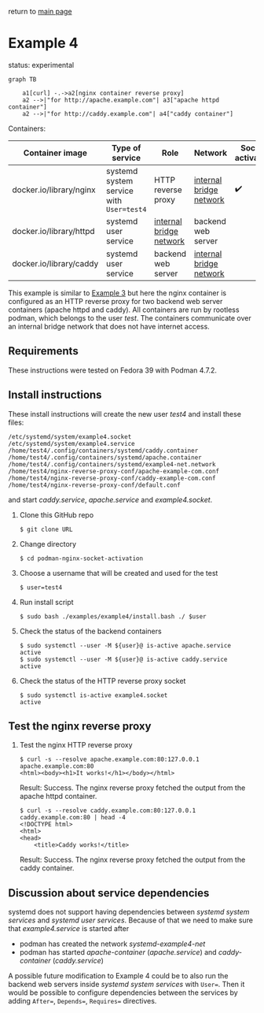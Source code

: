 return to [main page](../..)

# Example 4

status: experimental

``` mermaid
graph TB

    a1[curl] -.->a2[nginx container reverse proxy]
    a2 -->|"for http://apache.example.com"| a3["apache httpd container"]
    a2 -->|"for http://caddy.example.com"| a4["caddy container"]
```

Containers:

| Container image | Type of service | Role | Network | Socket activation |
| --              | --              | --   | --      | --                |
| docker.io/library/nginx | systemd system service with `User=test4` | HTTP reverse proxy | [internal bridge network](example4-net.network) | :heavy_check_mark: |
| docker.io/library/httpd | systemd user service | [internal bridge network](example4-net.network) | backend web server | |
| docker.io/library/caddy | systemd user service | backend web server | [internal bridge network](example4-net.network) | |

This example is similar to [Example 3](../example3) but here the nginx container is configured
as an HTTP reverse proxy for two backend web server containers (apache httpd and caddy).
All containers are run by rootless podman, which belongs to the user _test_.
The containers communicate over an internal bridge network that does not have internet access.

## Requirements

These instructions were tested on Fedora 39 with Podman 4.7.2.

## Install instructions

These install instructions will create the new user _test4_ and install these files:

```
/etc/systemd/system/example4.socket
/etc/systemd/system/example4.service
/home/test4/.config/containers/systemd/caddy.container
/home/test4/.config/containers/systemd/apache.container
/home/test4/.config/containers/systemd/example4-net.network
/home/test4/nginx-reverse-proxy-conf/apache-example-com.conf
/home/test4/nginx-reverse-proxy-conf/caddy-example-com.conf
/home/test4/nginx-reverse-proxy-conf/default.conf
```

and start _caddy.service_, _apache.service_ and _example4.socket_.

1. Clone this GitHub repo
   ```
   $ git clone URL
   ```
2. Change directory
   ```
   $ cd podman-nginx-socket-activation
   ```
3. Choose a username that will be created and used for the test
   ```
   $ user=test4
   ```
4. Run install script
   ```
   $ sudo bash ./examples/example4/install.bash ./ $user
   ```
5. Check the status of the backend containers
   ```
   $ sudo systemctl --user -M ${user}@ is-active apache.service
   active
   $ sudo systemctl --user -M ${user}@ is-active caddy.service
   active
   ```
6. Check the status of the HTTP reverse proxy socket
   ```
   $ sudo systemctl is-active example4.socket
   active
   ```
   
## Test the nginx reverse proxy

1. Test the nginx HTTP reverse proxy
   ```
   $ curl -s --resolve apache.example.com:80:127.0.0.1 apache.example.com:80
   <html><body><h1>It works!</h1></body></html>
   ```
   Result: Success. The nginx reverse proxy fetched the output from the apache httpd container.
   ```
   $ curl -s --resolve caddy.example.com:80:127.0.0.1 caddy.example.com:80 | head -4
   <!DOCTYPE html>
   <html>
   <head>
       <title>Caddy works!</title>
   ```
   Result: Success. The nginx reverse proxy fetched the output from the caddy container.

## Discussion about service dependencies

systemd does not support having dependencies between _systemd system services_ and _systemd user services_.
Because of that we need to make sure that _example4.service_ is started after

* podman has created the network _systemd-example4-net_
* podman has started _apache-container_ (_apache.service_) and _caddy-container_ (_caddy.service_)

A possible future modification to Example 4 could be to also run the backend web servers inside _systemd system services_ with `User=`.
Then it would be possible to configure dependencies between the services by adding `After=`, `Depends=`, `Requires=` directives.
